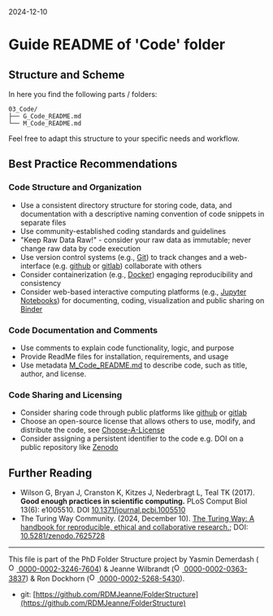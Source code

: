 2024-12-10
# Guide README of 'Code' folder

## Structure and Scheme

In here you find the following parts / folders:

```
03_Code/
├── G_Code_README.md
└── M_Code_README.md

```

Feel free to adapt this structure to your specific needs and workflow.

## Best Practice Recommendations

### Code Structure and Organization

- Use a consistent directory structure for storing code, data, and documentation with a descriptive naming convention of code snippets in separate files
- Use community-established coding standards and guidelines
- "Keep Raw Data Raw!" - consider your raw data as immutable; never change raw data by code execution
- Use version control systems (e.g., [Git](https://git-scm.com/)) to track changes and a web-interface (e.g. [github](https://github.com/) or [gitlab](https://about.gitlab.com/)) collaborate with others
- Consider containerization (e.g., [Docker](https://www.docker.com/)) engaging reproducibility and consistency
- Consider web-based interactive computing platforms (e.g., [Jupyter Notebooks](https://jupyter.org/)) for documenting, coding, visualization and public sharing on [Binder](https://jupyter.org/binder)

### Code Documentation and Comments

- Use comments to explain code functionality, logic, and purpose
- Provide ReadMe files for installation, requirements, and usage
- Use metadata [M_Code_README.md](/PhD/02_Projects/03_ProjectX/YYYYMMDD_ExperimentX/03_Code/M_Code_README.md) to describe code, such as title, author, and license.
### Code Sharing and Licensing

- Consider sharing code through public platforms like [github](https://github.com/) or [gitlab](https://about.gitlab.com/)
- Choose an open-source license that allows others to use, modify, and distribute the code, see [Choose-A-License](https://choosealicense.com)
- Consider assigning a persistent identifier to the code e.g. DOI on a public repository like [Zenodo](https://zenodo.org/)

## Further Reading

* Wilson G, Bryan J, Cranston K, Kitzes J, Nederbragt L, Teal TK (2017). **Good enough practices in scientific computing.** PLoS Comput Biol 13(6): e1005510. DOI [10.1371/journal.pcbi.1005510](https://doi.org/10.1371/journal.pcbi.1005510)
* The Turing Way Community. (2024, December 10). [The Turing Way: A handbook for reproducible, ethical and collaborative research.](https://book.the-turing-way.org/reproducible-research/reproducible-research); DOI: [10.5281/zenodo.7625728](https://doi.org/10.5281/zenodo.7625728)


_____

This file is part of the PhD Folder Structure project by Yasmin Demerdash (<a href="https://orcid.org/0000-0002-3246-7604"><img alt="ORCID logo" src="https://info.orcid.org/wp-content/uploads/2019/11/orcid_16x16.png" width="16" height="16" /> 0000-0002-3246-7604</a>) & Jeanne  Wilbrandt (<a href="https://orcid.org/0000-0002-0363-3837"><img alt="ORCID logo" src="https://info.orcid.org/wp-content/uploads/2019/11/orcid_16x16.png" width="16" height="16" /> 0000-0002-0363-3837</a>) & Ron Dockhorn (<a href="https://orcid.org/0000-0002-5268-5430"><img alt="ORCID logo" src="https://info.orcid.org/wp-content/uploads/2019/11/orcid_16x16.png" width="16" height="16" /> 0000-0002-5268-5430</a>).

* git: [https://github.com/RDMJeanne/FolderStructure](https://github.com/RDMJeanne/FolderStructure)

